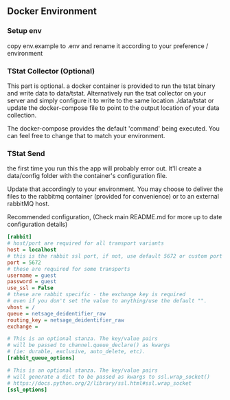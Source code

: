 ## Docker Environment


### Setup env 

copy env.example to .env and rename it according to your preference / environment

### TStat Collector (Optional)

This part is optional.  a docker container is provided to run the tstat binary and write data to data/tstat.  Alternatively run the tsat collector on your server and simply configure it to write to the same location ./data/tstat or update the docker-compose file to point to the output location of your data collection.

The docker-compose provides the default 'command' being executed.  You can feel free to change that to match your environment.

### TStat Send

the first time you run this the app will probably error out.  It'll
create a data/config folder with the container's configuration file.

Update that accordingly to your environment.  You may choose to deliver the files to the rabbitmq container (provided for convenience) or to an external rabbitMQ host.

Recommended configuration, (Check main README.md for more up to date configuration details)


```ini
[rabbit]
# host/port are required for all transport variants
host = localhost
# this is the rabbit ssl port, if not, use default 5672 or custom port
port = 5672
# these are required for some transports
username = guest
password = guest
use_ssl = False
# these are rabbit specific - the exchange key is required
# even if you don't set the value to anything/use the default "".
vhost = /
queue = netsage_deidentifier_raw
routing_key = netsage_deidentifier_raw
exchange =

# This is an optional stanza. The key/value pairs
# will be passed to channel.queue_declare() as kwargs
# (ie: durable, exclusive, auto_delete, etc).
[rabbit_queue_options]

# This is an optional stanza. The key/value pairs
# will generate a dict to be passed as kwargs to ssl.wrap_socket()
# https://docs.python.org/2/library/ssl.html#ssl.wrap_socket
[ssl_options]
```


